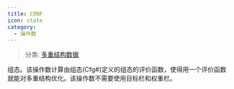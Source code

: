 ```yaml
---
title: CONF
icon: state
category:
  - 操作数
---
```


> 分类: [多重结构数据](/hb/operands/130/877/  "Zemax 操作数 多重结构数据")

组态。该操作数计算由组态(Cfg#)定义的组态的评价函数，使得用一个评价函数就能对多重结构优化。该操作数不需要使用目标栏和权重栏。